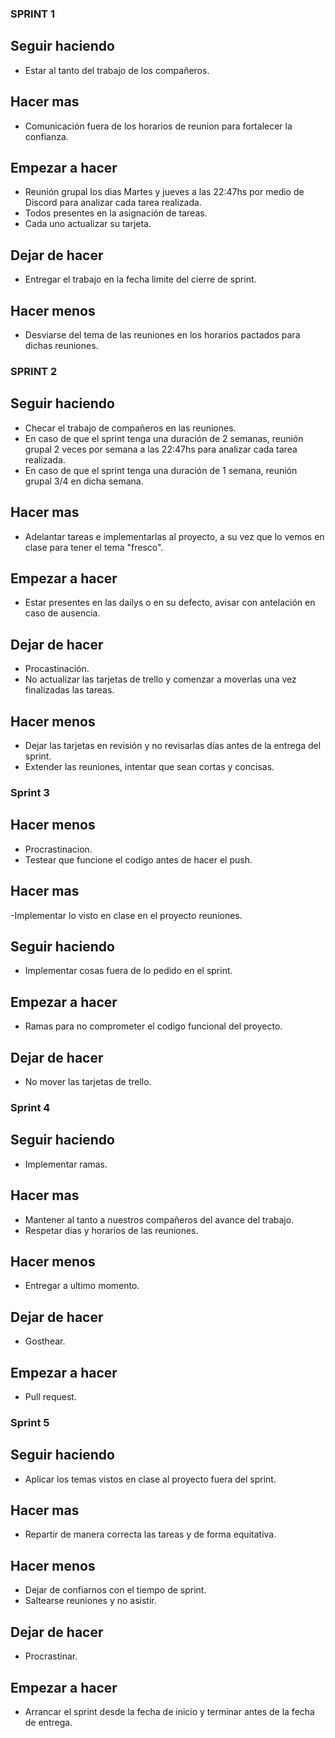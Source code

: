 ### SPRINT 1

## Seguir haciendo
  - Estar al tanto del trabajo de los compañeros.

## Hacer mas

  - Comunicación fuera de los horarios de reunion para fortalecer la confianza.

## Empezar a hacer

  - Reunión grupal los dias Martes y jueves a las 22:47hs por medio de Discord para analizar cada tarea realizada.
  - Todos presentes en la asignación de tareas.
  - Cada uno actualizar su tarjeta.

## Dejar de hacer

  - Entregar el trabajo en la fecha limite del cierre de sprint.

## Hacer menos

  - Desviarse del tema de las reuniones en los horarios pactados para dichas reuniones.


### SPRINT 2

## Seguir haciendo

  - Checar el trabajo de compañeros en las reuniones.
  - En caso de que el sprint tenga una duración de 2 semanas, reunión grupal 2 veces por semana a las 22:47hs para analizar cada tarea realizada.
  - En caso de que el sprint tenga una duración de 1 semana, reunión grupal 3/4 en dicha semana.

## Hacer mas

  - Adelantar tareas e implementarlas al proyecto, a su vez que lo vemos en clase para tener el tema "fresco".

## Empezar a hacer

  - Estar presentes en las dailys o en su defecto, avisar con antelación en caso de ausencia.

## Dejar de hacer

  - Procastinación.
  - No actualizar las tarjetas de trello y comenzar a moverlas una vez finalizadas las tareas.

## Hacer menos

  - Dejar las tarjetas en revisión y no revisarlas días antes de la entrega del sprint.
  - Extender las reuniones, intentar que sean cortas y concisas.

### Sprint 3

## Hacer menos
  - Procrastinacion.
  - Testear que funcione el codigo antes de hacer el push.

## Hacer mas
  -Implementar lo visto en clase en el proyecto reuniones.

## Seguir haciendo
  - Implementar cosas fuera de lo pedido en el sprint.

## Empezar a hacer
  - Ramas para no comprometer el codigo funcional del proyecto.

## Dejar de hacer
  - No mover las tarjetas de trello.

### Sprint 4

## Seguir haciendo
  - Implementar ramas.

## Hacer mas
  - Mantener al tanto a nuestros compañeros del avance del trabajo.
  - Respetar dias y horarios de las reuniones.

## Hacer menos
  - Entregar a ultimo momento.

## Dejar de hacer
  - Gosthear.

## Empezar a hacer
  - Pull request.

### Sprint 5

## Seguir haciendo
  - Aplicar los temas vistos en clase al proyecto fuera del sprint.

## Hacer mas
  - Repartir de manera correcta las tareas y de forma equitativa.

## Hacer menos
  - Dejar de confiarnos con el tiempo de sprint.
  - Saltearse reuniones y no asistir.

## Dejar de hacer
  - Procrastinar.

## Empezar a hacer
  - Arrancar el sprint desde la fecha de inicio y terminar antes de la fecha de entrega.